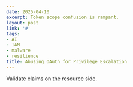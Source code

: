 ```yaml
---
date: 2025-04-10
excerpt: Token scope confusion is rampant.
layout: post
link: '#'
tags:
- AI
- IAM
- malware
- resilience
title: Abusing OAuth for Privilege Escalation
---
```

Validate claims on the resource side.
